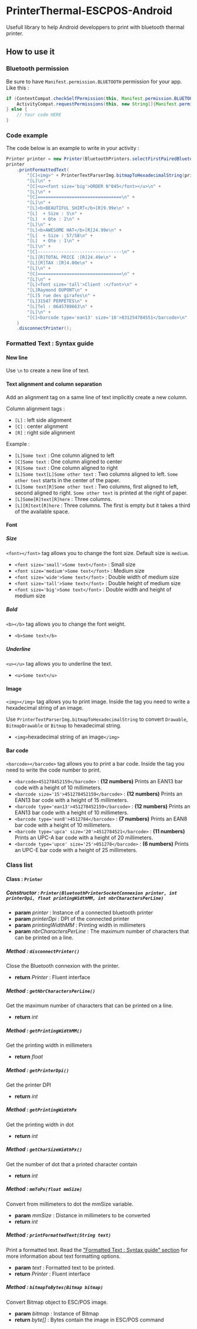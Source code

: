# PrinterThermal-ESCPOS-Android

Usefull library to help Android developpers to print with bluetooth thermal printer.

## How to use it

### Bluetooth permission

Be sure to have `Manifest.permission.BLUETOOTH` permission for your app. Like this :

```java
if (ContextCompat.checkSelfPermission(this, Manifest.permission.BLUETOOTH) != PackageManager.PERMISSION_GRANTED) {
    ActivityCompat.requestPermissions(this, new String[]{Manifest.permission.BLUETOOTH}, MainActivity.PERMISSION_BLUETOOTH);
} else {
    // Your code HERE
}
```

### Code example

The code below is an example to write in your activity :

```java
Printer printer = new Printer(BluetoothPrinters.selectFirstPairedBluetoothPrinter(), 203, 48f, 32);
printer
    .printFormattedText(
        "[C]<img>" + PrinterTextParserImg.bitmapToHexadecimalString(printer, this.getApplicationContext().getResources().getDrawableForDensity(R.drawable.logo, DisplayMetrics.DENSITY_MEDIUM))+"</img>\n" +
        "[L]\n" +
        "[C]<u><font size='big'>ORDER N°045</font></u>\n" +
        "[L]\n" +
        "[C]================================\n" +
        "[L]\n" +
        "[L]<b>BEAUTIFUL SHIRT</b>[R]9.99e\n" +
        "[L]  + Size : S\n" +
        "[L]  + Qte : 2\n" +
        "[L]\n" +
        "[L]<b>AWESOME HAT</b>[R]24.99e\n" +
        "[L]  + Size : 57/58\n" +
        "[L]  + Qte : 1\n" +
        "[L]\n" +
        "[C]--------------------------------\n" +
        "[L][R]TOTAL PRICE :[R]24.49e\n" +
        "[L][R]TAX :[R]4.00e\n" +
        "[L]\n" +
        "[C]================================\n" +
        "[L]\n" +
        "[L]<font size='tall'>Client :</font>\n" +
        "[L]Raymond DUPONT\n" +
        "[L]5 rue des girafes\n" +
        "[L]31547 PERPETES\n" +
        "[L]Tel : 0645789663\n" +
        "[L]\n" +
        "[C]<barcode type='ean13' size='10'>831254784551</barcode>\n"
    )
    .disconnectPrinter();
```

### Formatted Text : Syntax guide

#### New line

Use `\n` to create a new line of text.

#### Text alignment and column separation

Add an alignment tag on a same line of text implicitly create a new column.

Column alignment tags :

- `[L]` : left side alignment
- `[C]` : center alignment
- `[R]` : right side alignment

Example :

- `[L]Some text` : One column aligned to left
- `[C]Some text` : One column aligned to center
- `[R]Some text` : One column aligned to right
- `[L]Some text[L]Some other text` : Two columns aligned to left. `Some other text` starts in the center of the paper.
- `[L]Some text[R]Some other text` : Two columns, first aligned to left, second aligned to right. `Some other text` is printed at the right of paper.
- `[L]Some[R]text[R]here` : Three columns.
- `[L][R]text[R]here` : Three columns. The first is empty but it takes a third of the available space.

#### Font

##### Size

`<font></font>` tag allows you to change the font size. Default size is `medium`.

- `<font size='small'>Some text</font>` : Small size
- `<font size='medium'>Some text</font>` : Medium size
- `<font size='wide'>Some text</font>` : Double width of medium size
- `<font size='tall'>Some text</font>` : Double height of medium size
- `<font size='big'>Some text</font>` : Double width and height of medium size

##### Bold

`<b></b>` tag allows you to change the font weight.

- `<b>Some text</b>`

##### Underline

`<u></u>` tag allows you to underline the text.

- `<u>Some text</u>`

#### Image

`<img></img>` tag allows you to print image. Inside the tag you need to write a hexadecimal string of an image.

Use `PrinterTextParserImg.bitmapToHexadecimalString` to convert `Drawable`, `BitmapDrawable` or `Bitmap` to hexadecimal string.

- `<img>`hexadecimal string of an image`</img>`

#### Bar code

`<barcode></barcode>` tag allows you to print a bar code. Inside the tag you need to write the code number to print.

- `<barcode>451278452159</barcode>` : **(12 numbers)** Prints an EAN13 bar code with a height of 10 millimeters.
- `<barcode size='15'>451278452159</barcode>` : **(12 numbers)** Prints an EAN13 bar code with a height of 15 millimeters.
- `<barcode type='ean13'>451278452159</barcode>` : **(12 numbers)** Prints an EAN13 bar code with a height of 10 millimeters.
- `<barcode type='ean8'>4512784</barcode>` : **(7 numbers)** Prints an EAN8 bar code with a height of 10 millimeters.
- `<barcode type='upca' size='20'>4512784521</barcode>` : **(11 numbers)** Prints an UPC-A bar code with a height of 20 millimeters.
- `<barcode type='upce' size='25'>051278</barcode>` : **(6 numbers)** Prints an UPC-E bar code with a height of 25 millimeters.

### Class list

#### Class : `Printer`

##### Constructor : `Printer(BluetoothPrinterSocketConnexion printer, int printerDpi, float printingWidthMM, int nbrCharactersPerLine)`
- **param** *printer* : Instance of a connected bluetooth printer
- **param** *printerDpi* : DPI of the connected printer
- **param** *printingWidthMM* : Printing width in millimeters
- **param** *nbrCharactersPerLine* : The maximum number of characters that can be printed on a line.

##### Method : `disconnectPrinter()`
Close the Bluetooth connexion with the printer.
- **return** *Printer* : Fluent interface

##### Method : `getNbrCharactersPerLine()`
Get the maximum number of characters that can be printed on a line.
- **return** *int*

##### Method : `getPrintingWidthMM()`
Get the printing width in millimeters
- **return** *float*

##### Method : `getPrinterDpi()`
Get the printer DPI
- **return** *int*

##### Method : `getPrintingWidthPx`
Get the printing width in dot
- **return** *int*

##### Method : `getCharSizeWidthPx()`
Get the number of dot that a printed character contain
- **return** *int*

##### Method : `mmToPx(float mmSize)`
Convert from millimeters to dot the mmSize variable.
- **param** *mmSize* : Distance in millimeters to be converted
- **return** *int*

##### Method : `printFormattedText(String text)`
Print a formatted text. Read the ["Formatted Text : Syntax guide" section](#formatted-text-syntax-guide) for more information about text formatting options.
- **param** *text* : Formatted text to be printed.
- **return** *Printer* : Fluent interface

##### Method : `bitmapToBytes(Bitmap bitmap)`
Convert Bitmap object to ESC/POS image.
- **param** *bitmap* : Instance of Bitmap
- **return** *byte[]* : Bytes contain the image in ESC/POS command


